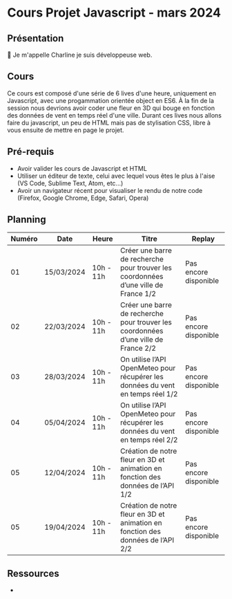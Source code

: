 # Cours Projet Javascript - mars 2024

## Présentation

👋 Je m'appelle Charline je suis développeuse web.

## Cours

Ce cours est composé d'une série de 6 lives d'une heure, uniquement en Javascript, avec une progammation orientée object en ES6.
À la fin de la session nous devrions avoir coder une fleur en 3D qui bouge en fonction des données de vent en temps réel d'une ville.
Durant ces lives nous allons faire du javascript, un peu de HTML mais pas de stylisation CSS, libre à vous ensuite de mettre en page le projet.

## Pré-requis

- Avoir valider les cours de Javascript et HTML
- Utiliser un éditeur de texte, celui avec lequel vous êtes le plus à l'aise (VS Code, Sublime Text, Atom, etc...)
- Avoir un navigateur récent pour visualiser le rendu de notre code (Firefox, Google Chrome, Edge, Safari, Opera)

## Planning

| Numéro | Date       | Heure     | Titre                                                                               | Replay                |
| ------ | ---------- | --------- | ----------------------------------------------------------------------------------- | --------------------- |
| 01     | 15/03/2024 | 10h - 11h | Créer une barre de recherche pour trouver les coordonnées d’une ville de France 1/2 | Pas encore disponible |
| 02     | 22/03/2024 | 10h - 11h | Créer une barre de recherche pour trouver les coordonnées d’une ville de France 2/2 | Pas encore disponible |
| 03     | 28/03/2024 | 10h - 11h | On utilise l’API OpenMeteo pour récupérer les données du vent en temps réel 1/2     | Pas encore disponible |
| 04     | 05/04/2024 | 10h - 11h | On utilise l’API OpenMeteo pour récupérer les données du vent en temps réel 2/2     | Pas encore disponible |
| 05     | 12/04/2024 | 10h - 11h | Création de notre fleur en 3D et animation en fonction des données de l’API 1/2     | Pas encore disponible |
| 05     | 19/04/2024 | 10h - 11h | Création de notre fleur en 3D et animation en fonction des données de l’API 2/2     | Pas encore disponible |

## Ressources

- []()
